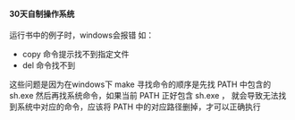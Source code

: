 #### 30天自制操作系统

运行书中的例子时，windows会报错 如：

* copy 命令提示找不到指定文件
* del 命令找不到

这些问题是因为在windows下 make 寻找命令的顺序是先找 PATH 中包含的 sh.exe 然后再找系统命令，如果当前 PATH 正好包含 sh.exe ，
就会导致无法找到系统中对应的命令，应该将 PATH 中的对应路径删掉，才可以正确执行
